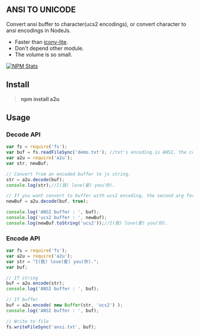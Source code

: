 ##  ANSI TO UNICODE
Convert ansi buffer to character(ucs2 encodings), or convert character to ansi encodings in NodeJs.

 * Faster than [iconv-lite](https://github.com/ashtuchkin/iconv-lite).
 * Don't depend other module.
 * The volume is so small.

[![NPM Stats](https://nodei.co/npm/a2u.png?downloads=true)](https://npmjs.org/packages/a2u/) 

##  Install
> **npm install a2u**

## Usage
### Decode API
```javascript
var fs = require('fs');
var buf = fs.readFileSync('demo.txt'); //txt's encoding is ANSI, the content is "I(我) love(爱) you(你)."
var a2u = require('a2u');
var str, newBuf;

// Convert from an encoded buffer to js string.
str = a2u.decode(buf);
console.log(str);//I(我) love(爱) you(你).

// If you want convert to buffer with ucs2 encoding, the second arg for method(decode) will be true.
newBuf = a2u.decode(buf, true);

console.log('ANSI buffer : ', buf);
console.log('ucs2 buffer : ', newBuf);
console.log(newBuf.toString('ucs2'));//I(我) love(爱) you(你).
```

### Encode API
```javascript
var fs = require('fs');
var a2u = require('a2u');
var str = "I(我) love(爱) you(你).";
var buf;

// If string
buf = a2u.encode(str);
console.log('ANSI buffer : ', buf);

// If buffer
buf = a2u.encode( new Buffer(str, 'ucs2') );
console.log('ANSI buffer : ', buf);

// Write to file
fs.writeFileSync('ansi.txt', buf);
```
